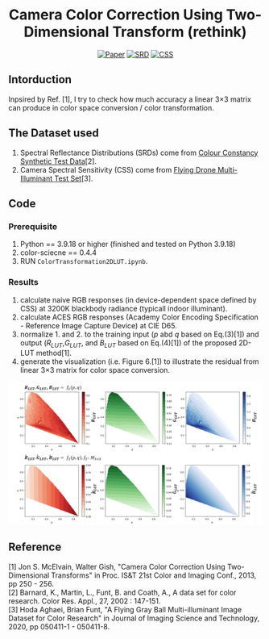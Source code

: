 <p align="center">
    <h1 align="center">Camera Color Correction Using Two-Dimensional Transform (rethink)</h1>
</p>

<div align="center">

[![Paper](https://img.shields.io/badge/Paper-CIC2013-blue)](https://doi.org/10.2352/CIC.2013.21.1.art00046)
[![SRD](https://img.shields.io/badge/Dataset-SRD-%23cda6c3)](https://www2.cs.sfu.ca/~colour/data/colour_constancy_synthetic_test_data/index.html)
[![CSS](https://img.shields.io/badge/Dataset-CSS-%23cda6c3)](https://www2.cs.sfu.ca/~colour/data2/DRONE-Dataset/)

</div>

## Intorduction
Inpsired by Ref. [1], I try to check how much accuracy a linear 3$\times3$ matrix can produce in color space conversion / color transformation. 

## The Dataset used
1. Spectral Reflectance Distributions (SRDs) come from [Colour Constancy Synthetic Test Data](https://www2.cs.sfu.ca/~colour/data/colour_constancy_synthetic_test_data/index.html)[2].
2. Camera Spectral Sensitivity (CSS) come from [Flying Drone Multi-Illuminant Test Set](https://www2.cs.sfu.ca/~colour/data2/DRONE-Dataset/)[3].

## Code
### Prerequisite
1. Python == 3.9.18 or higher (finished and tested on Python 3.9.18)
2. color-sciecne == 0.4.4
3. RUN `ColorTransformation2DLUT.ipynb`.

### Results
1. calculate naive RGB responses (in device-dependent space defined by CSS) at 3200K blackbody radiance (typicall indoor illuminant).
2. calculate ACES RGB responses (Academy Color Encoding Specification - Reference Image Capture Device) at CIE D65.
3. normalize 1. and 2. to the training input ($p$ abd $q$ based on Eq.(3)[1]) and output ($R_{LUT}$,$G_{LUT}$, and $B_{LUT}$ based on Eq.(4)[1]) of the proposed 2D-LUT method[1].
4. generate the visualization (i.e. Figure 6.[1]) to illustrate the residual from linear 3$\times$3 matrix for color space conversion.

![](result.png)


## Reference
[1] Jon S. McElvain, Walter Gish, "Camera Color Correction Using Two-Dimensional Transforms"  in Proc. IS&T 21st Color and Imaging Conf.,  2013,  pp 250 - 256.<br>
[2] Barnard, K., Martin, L., Funt, B. and Coath, A., A data set for color research. Color Res. Appl., 27, 2002 : 147-151.<br>
[3] Hoda Aghaei, Brian Funt, "A Flying Gray Ball Multi-illuminant Image Dataset for Color Research"  in Journal of Imaging Science and Technology,  2020,  pp 050411-1 - 050411-8. <br>
